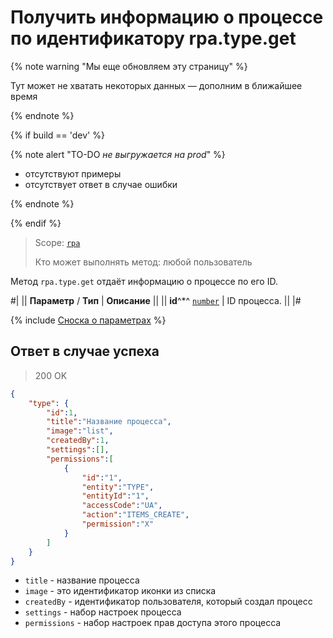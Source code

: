 # Получить информацию о процессе по идентификатору rpa.type.get

{% note warning "Мы еще обновляем эту страницу" %}

Тут может не хватать некоторых данных — дополним в ближайшее время

{% endnote %}

{% if build == 'dev' %}

{% note alert "TO-DO _не выгружается на prod_" %}

- отсутствуют примеры
- отсутствует ответ в случае ошибки

{% endnote %}

{% endif %}

> Scope: [`rpa`](../../../scopes/permissions.md)
>
> Кто может выполнять метод: любой пользователь

Метод `rpa.type.get` отдаёт информацию о процессе по его ID.

#|
|| **Параметр** / **Тип** | **Описание** ||
|| **id**^*^ 
[`number`](../../../data-types.md) | ID процесса. ||
|#

{% include [Сноска о параметрах](../../../../_includes/required.md) %}

## Ответ в случае успеха

> 200 OK

```json
{
    "type": {
        "id":1,
        "title":"Название процесса",
        "image":"list",
        "createdBy":1,
        "settings":[],
        "permissions":[
            {
                "id":"1",
                "entity":"TYPE",
                "entityId":"1",
                "accessCode":"UA",
                "action":"ITEMS_CREATE",
                "permission":"X"
            }
        ]
    }
}
```

- `title` - название процесса
- `image` - это идентификатор иконки из списка
- `createdBy` - идентификатор пользователя, который создал процесс
- `settings` - набор настроек процесса
- `permissions` - набор настроек прав доступа этого процесса